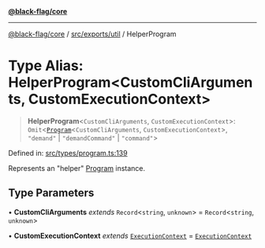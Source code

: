 [**@black-flag/core**](../../../../README.md)

***

[@black-flag/core](../../../../README.md) / [src/exports/util](../README.md) / HelperProgram

# Type Alias: HelperProgram\<CustomCliArguments, CustomExecutionContext\>

> **HelperProgram**\<`CustomCliArguments`, `CustomExecutionContext`\>: `Omit`\<[`Program`](Program.md)\<`CustomCliArguments`, `CustomExecutionContext`\>, `"demand"` \| `"demandCommand"` \| `"command"`\>

Defined in: [src/types/program.ts:139](https://github.com/Xunnamius/black-flag/blob/40d21584fb01de3f46f2fedf60011594304c55d4/src/types/program.ts#L139)

Represents an "helper" [Program](Program.md) instance.

## Type Parameters

• **CustomCliArguments** *extends* `Record`\<`string`, `unknown`\> = `Record`\<`string`, `unknown`\>

• **CustomExecutionContext** *extends* [`ExecutionContext`](ExecutionContext.md) = [`ExecutionContext`](ExecutionContext.md)
